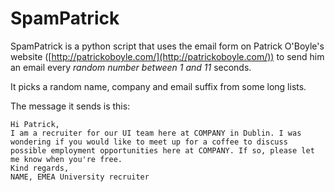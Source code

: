 # SpamPatrick

SpamPatrick is a python script that uses the email form on Patrick O'Boyle's website ([http://patrickoboyle.com/](http://patrickoboyle.com/)) to send him an email every *random number between 1 and 11* seconds.

It picks a random name, company and email suffix from some long lists.

The message it sends is this:
```
Hi Patrick,
I am a recruiter for our UI team here at COMPANY in Dublin. I was wondering if you would like to meet up for a coffee to discuss possible employment opportunities here at COMPANY. If so, please let me know when you're free.
Kind regards,
NAME, EMEA University recruiter
```
